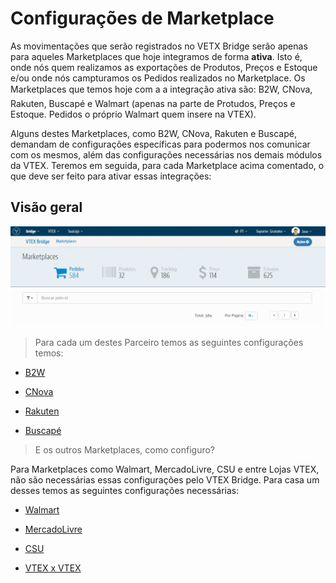 # Configurações de Marketplace

As movimentações que serão registrados no VETX Bridge serão apenas para aqueles Marketplaces que hoje integramos de forma **ativa**. Isto é, onde nós quem realizamos as exportações de Produtos, Preços e Estoque e/ou onde nós campturamos os Pedidos realizados no Marketplace. Os Marketplaces que temos hoje com a a integração ativa são: B2W, CNova, Rakuten, Buscapé e Walmart (apenas na parte de Protudos, Preços e Estoque. Pedidos o próprio Walmart quem insere na VTEX).

Alguns destes Marketplaces, como B2W, CNova, Rakuten e Buscapé, demandam de configurações específicas para podermos nos comunicar com os mesmos, além das configurações necessárias nos demais módulos da VTEX.
Teremos em seguida, para cada Marketplace acima comentado, o que deve ser feito para ativar essas integrações:

## Visão geral

![Visão geral_config](V_newconfig.gif)

> Para cada um destes Parceiro temos as seguintes configurações temos:

* [B2W](b2w/index.html)

* [CNova](cnova/index.html)

* [Rakuten](rakuten/index.html)

* [Buscapé](buscape/index.html)

> E os outros Marketplaces, como configuro?

Para Marketplaces como Walmart, MercadoLivre, CSU e entre Lojas VTEX, não são necessárias essas configurações pelo VTEX Bridge.
Para casa um desses temos as seguintes configurações necessárias:

* [Walmart](http://help.vtex.com/hc/pt-br/articles/206873737-Walmart-Configura%C3%A7%C3%B5es-de-Marketplace)

* [MercadoLivre](http://help.vtex.com/hc/pt-br/articles/206866037-MercadoLivre-Configura%C3%A7%C3%B5es-de-Marketplace)

* [CSU](http://help.vtex.com/hc/pt-br/articles/206164018-Opte-CSU-CSU-Vivo-CSU-Santos-Configura%C3%A7%C3%B5es-de-Marketplace)

* [VTEX x VTEX](http://help.vtex.com/hc/pt-br/articles/206882247-VTEX-x-VTEX-Configura%C3%A7%C3%B5es-de-Marketplace)
